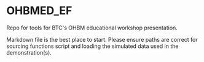 # OHBMED_EF
Repo for tools for BTC's OHBM educational workshop presentation. 

Markdown file is the best place to start. Please ensure paths are correct for sourcing functions script and loading the simulated data used in the demonstration(s). 


